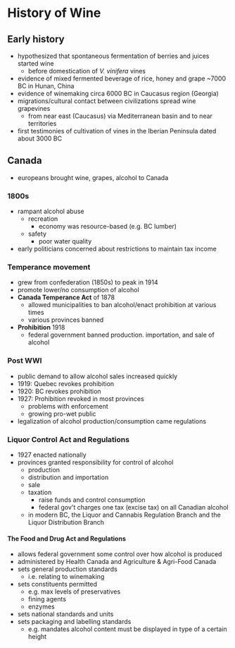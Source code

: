 # History of Wine
## Early history
- hypothesized that spontaneous fermentation of berries and juices started wine
	- before domestication of *V. vinifera* vines
- evidence of mixed fermented beverage of rice, honey and grape ~7000 BC in Hunan, China
- evidence of winemaking circa 6000 BC in Caucasus region (Georgia)
- migrations/cultural contact between civilizations spread wine grapevines
	- from near east (Caucasus) via Mediterranean basin and to near territories
- first testimonies of cultivation of vines in the Iberian Peninsula dated about 3000 BC
## Canada
- europeans brought wine, grapes, alcohol to Canada
### 1800s
- rampant alcohol abuse
	- recreation
		- economy was resource-based (e.g. BC lumber)
	- safety
		- poor water quality
- early politicians concerned about restrictions to maintain tax income
### Temperance movement
- grew from confederation (1850s) to peak in 1914
- promote lower/no consumption of alcohol
- **Canada Temperance Act** of 1878
	- allowed municipalities to ban alcohol/enact prohibition at various times
	- various provinces banned
- **Prohibition** 1918
	- federal government banned production. importation, and sale of alcohol
### Post WWI
- public demand to allow alcohol sales increased quickly
- 1919: Quebec revokes prohibition
- 1920: BC revokes prohibition
- 1927: Prohibition revoked in most provinces
	- problems with enforcement
	- growing pro-wet public
- legalization of alcohol production/consumption came regulations
### Liquor Control Act and Regulations
- 1927 enacted nationally
- provinces granted responsibility for control of alcohol
	- production
	- distribution and importation
	- sale
	- taxation
		- raise funds and control consumption
		- federal gov't charges one tax (excise tax) on all Canadian alcohol
	- in modern BC, the Liquor and Cannabis Regulation Branch and the Liquor Distribution Branch
#### The Food and Drug Act and Regulations
- allows federal government some control over how alcohol is produced
- administered by Health Canada and Agriculture & Agri-Food Canada
- sets general production standards
	- i.e. relating to winemaking
- sets constituents permitted
	- e.g. max levels of preservatives
	- fining agents
	- enzymes
- sets national standards and units
- sets packaging and labelling standards
	- e.g. mandates alcohol content must be displayed in type of a certain height